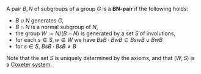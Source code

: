 A pair $B,N$ of subgroups of a group $G$ is a **BN-pair** if the following holds:

* $B\cup N$ generates $G$,
* $B\cap N$ is a normal subgroup of $N$,
* the group $W:=N/(B\cap N)$ is generated by a set $S$ of involutions,
* for each $s\in S,w\in W$ we have $BsB\cdot BwB\subseteq BswB\cup BwB$
* for $s\in S$, $BsB\cdot BsB\neq B$

Note that the set $S$ is uniquely determined by the axioms, and that $(W,S)$ is a [Coxeter system](https://ncatlab.org/nlab/show/Coxeter+group).